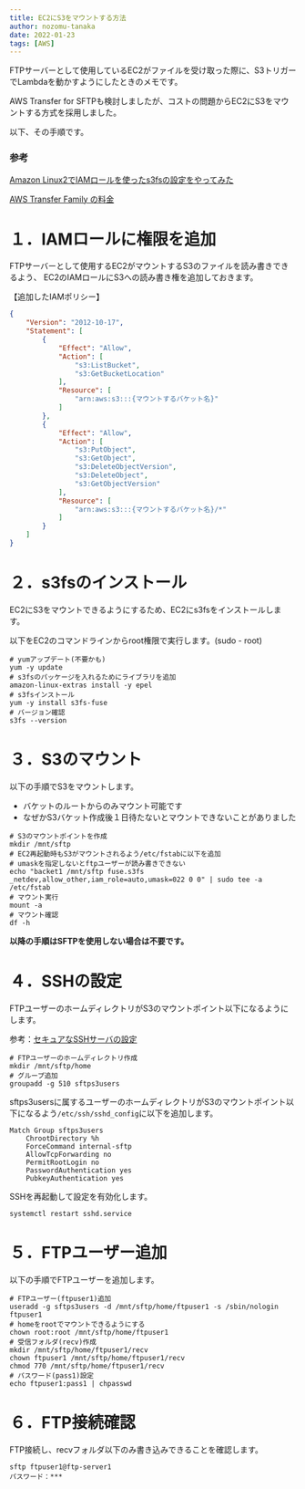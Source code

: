 ```yaml
---
title: EC2にS3をマウントする方法
author: nozomu-tanaka
date: 2022-01-23
tags: [AWS]
---
```


FTPサーバーとして使用しているEC2がファイルを受け取った際に、S3トリガーでLambdaを動かすようにしたときのメモです。

AWS Transfer for SFTPも検討しましたが、コストの問題からEC2にS3をマウントする方式を採用しました。

以下、その手順です。

### 参考

[Amazon Linux2でIAMロールを使ったs3fsの設定をやってみた](https://dev.classmethod.jp/articles/setting-s3fs-with-al2/)

[AWS Transfer Family の料金](https://aws.amazon.com/jp/aws-transfer-family/pricing/)


# １．IAMロールに権限を追加
FTPサーバーとして使用するEC2がマウントするS3のファイルを読み書きできるよう、
EC2のIAMロールにS3への読み書き権を追加しておきます。

【追加したIAMポリシー】
```json
{
    "Version": "2012-10-17",
    "Statement": [
        {
            "Effect": "Allow",
            "Action": [
                "s3:ListBucket",
                "s3:GetBucketLocation"
            ],
            "Resource": [
                "arn:aws:s3:::{マウントするバケット名}"
            ]
        },
        {
            "Effect": "Allow",
            "Action": [
                "s3:PutObject",
                "s3:GetObject",
                "s3:DeleteObjectVersion",
                "s3:DeleteObject",
                "s3:GetObjectVersion"
            ],
            "Resource": [
                "arn:aws:s3:::{マウントするバケット名}/*"
            ]
        }
    ]
}
 ```

# ２．s3fsのインストール
EC2にS3をマウントできるようにするため、EC2にs3fsをインストールします。

以下をEC2のコマンドラインからroot権限で実行します。(sudo - root)

```shell
# yumアップデート(不要かも)
yum -y update
# s3fsのパッケージを入れるためにライブラリを追加
amazon-linux-extras install -y epel
# s3fsインストール
yum -y install s3fs-fuse
# バージョン確認
s3fs --version
```

# ３．S3のマウント
以下の手順でS3をマウントします。

* バケットのルートからのみマウント可能です
* なぜかS3バケット作成後１日待たないとマウントできないことがありました

```shell
# S3のマウントポイントを作成
mkdir /mnt/sftp
# EC2再起動時もS3がマウントされるよう/etc/fstabに以下を追加
# umaskを指定しないとftpユーザーが読み書きできない
echo "backet1 /mnt/sftp fuse.s3fs _netdev,allow_other,iam_role=auto,umask=022 0 0" | sudo tee -a /etc/fstab
# マウント実行
mount -a
# マウント確認
df -h
```

**以降の手順はSFTPを使用しない場合は不要です。**

# ４．SSHの設定
FTPユーザーのホームディレクトリがS3のマウントポイント以下になるようにします。

参考：[セキュアなSSHサーバの設定](https://qiita.com/comefigo/items/092137ac40f319cb14fa)

```shell
# FTPユーザーのホームディレクトリ作成
mkdir /mnt/sftp/home
# グループ追加
groupadd -g 510 sftps3users
```

sftps3usersに属するユーザーのホームディレクトリがS3のマウントポイント以下になるよう`/etc/ssh/sshd_config`に以下を追加します。
```shell
Match Group sftps3users
    ChrootDirectory %h
    ForceCommand internal-sftp
    AllowTcpForwarding no
    PermitRootLogin no
    PasswordAuthentication yes
    PubkeyAuthentication yes
```

SSHを再起動して設定を有効化します。
```shell
systemctl restart sshd.service
```

# ５．FTPユーザー追加
以下の手順でFTPユーザーを追加します。
```shell
# FTPユーザー(ftpuser1)追加
useradd -g sftps3users -d /mnt/sftp/home/ftpuser1 -s /sbin/nologin ftpuser1
# homeをrootでマウントできるようにする
chown root:root /mnt/sftp/home/ftpuser1
# 受信フォルダ(recv)作成
mkdir /mnt/sftp/home/ftpuser1/recv
chown ftpuser1 /mnt/sftp/home/ftpuser1/recv
chmod 770 /mnt/sftp/home/ftpuser1/recv
# パスワード(pass1)設定
echo ftpuser1:pass1 | chpasswd
```

# ６．FTP接続確認
FTP接続し、recvフォルダ以下のみ書き込みできることを確認します。
```shell
sftp ftpuser1@ftp-server1
パスワード：***
```
